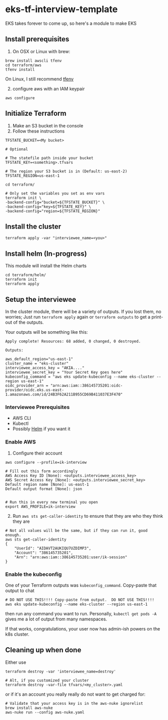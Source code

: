 # eks-tf-interview-template
EKS takes forever to come up, so here's a module to make EKS 

## Install prerequisites

1. On OSX or Linux with brew: 

```
brew install awscli tfenv
cd terraform/aws
tfenv install
```

On Linux, I still recommend [tfenv](https://github.com/tfutils/tfenv)

2. configure aws with an IAM keypair

```
aws configure
```

## Initialize Terraform

1. Make an S3 bucket in the console
2. Follow these instructions
```
TFSTATE_BUCKET=<My bucket>

# Optional

# The statefile path inside your bucket
TFSTATE_KEY=<something>.tfvars

# The region your S3 bucket is in (Default: us-east-2)
TFSTATE_REGION=us-east-1

cd terraform/

# Only set the variables you set as env vars
terraform init \
-backend-config="bucket=${TFSTATE_BUCKET}" \
-backend-config="key=${TFSTATE_KEY}" \
-backend-config="region=${TFSTATE_REGION}" 
```

## Install the cluster
```
terraform apply -var "interviewee_name=<you>"
```

## Install helm (In-progress)

This module will install the Helm charts

```
cd terraform/helm/
terraform init
terraform apply
```

## Setup the interviewee
In the cluster module, there will be a variety of outputs.  If you lost them, no worries; Just run `terraform apply` again or `terraform outputs` to get a print-out of the outputs.  

Your outputs will be something like this: 

```
Apply complete! Resources: 68 added, 0 changed, 0 destroyed.

Outputs:

aws_default_region="us-east-1"
cluster_name = "eks-cluster"
interviewee_access_key = "AKIA...."
interviewee_secret_key = "Your Secret Key goes here"
kubeconfig_command = "aws eks update-kubeconfig --name eks-cluster --region us-east-1"
oidc_provider_arn = "arn:aws:iam::386145735201:oidc-provider/oidc.eks.us-east-1.amazonaws.com/id/24B3F62A211B955CD69B411037E3F470"
```

### Interviewee Prerequisites
- AWS CLI
- Kubectl
- Possibly [Helm](https://helm.sh/docs/intro/install/) if you want it

### Enable AWS
1. Configure their account

```
aws configure --profile=ik-interview

# Fill out this form accordingly
AWS Access Key ID [None]: <outputs.interviewee_access_key>
AWS Secret Access Key [None]: <outputs.interviewee_secret_key>
Default region name [None]: us-east-1
Default output format [None]: json


# Run this in every new terminal you open
export AWS_PROFILE=ik-interview
```

2. Run `aws sts get-caller-identity` to ensure that they are who they think they are

```
# Not all values will be the same, but if they can run it, good enough.  
aws sts get-caller-identity
{
    "UserId": "AIDAVT2AUKIQU7UZDIMP3",
    "Account": "386145735201",
    "Arn": "arn:aws:iam::386145735201:user/ik-session"
}
```

### Enable the kubeconfig

One of your Terraform outputs was `kubeconfig_command`.  Copy-paste that output to chat

```
# DO NOT USE THIS!!!! Copy-paste from output.  DO NOT USE THIS!!!!
aws eks update-kubeconfig --name eks-cluster --region us-east-1
```

then run any command you want to run.  Personally, `kubectl get pods -A` gives me a lot of output from many namespaces.  

If that works, congratulations, your user now has admin-ish powers on the k8s cluster.  

## Cleaning up when done

Either use 

```
terraform destroy -var 'interviewee_name=destroy'

# Alt, if you customized your cluster
terraform destroy -var-file tfvars/<my_cluster>.yaml 
```

or if it's an account you really really do not want to get charged for:

```
# Validate that your access key is in the aws-nuke ignorelist
brew install aws-nuke
aws-nuke run --config aws-nuke.yaml
```
